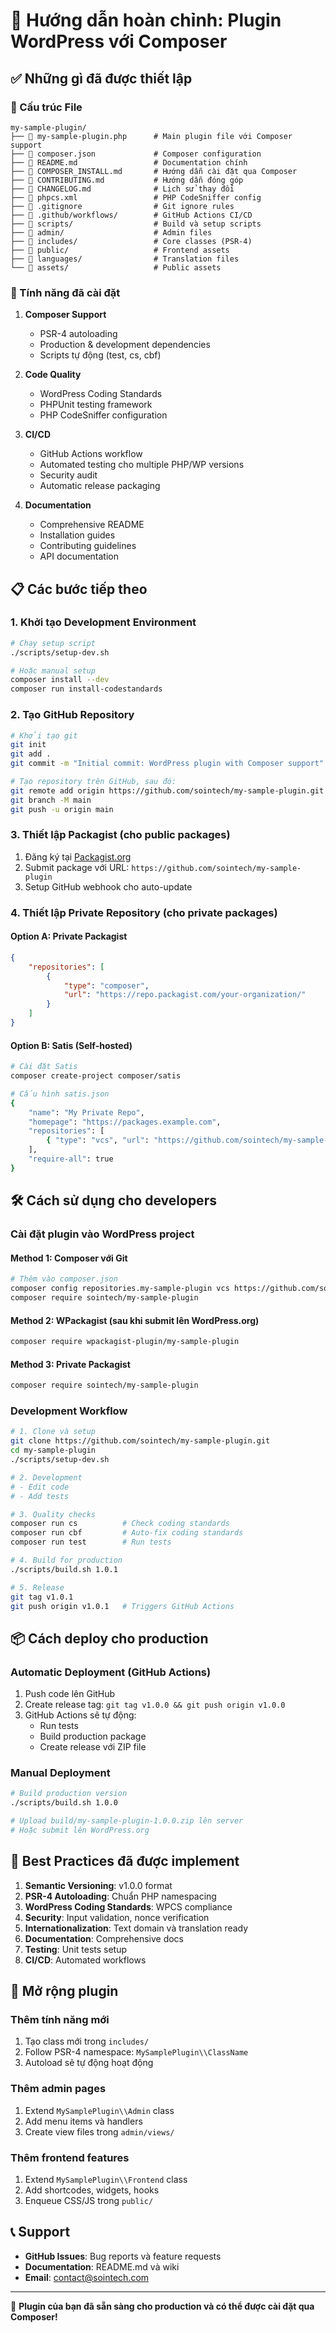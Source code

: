 # 🎯 Hướng dẫn hoàn chỉnh: Plugin WordPress với Composer

## ✅ Những gì đã được thiết lập

### 📁 Cấu trúc File
```
my-sample-plugin/
├── 📄 my-sample-plugin.php      # Main plugin file với Composer support
├── 📄 composer.json             # Composer configuration
├── 📄 README.md                 # Documentation chính
├── 📄 COMPOSER_INSTALL.md       # Hướng dẫn cài đặt qua Composer
├── 📄 CONTRIBUTING.md           # Hướng dẫn đóng góp
├── 📄 CHANGELOG.md              # Lịch sử thay đổi
├── 📄 phpcs.xml                 # PHP CodeSniffer config
├── 📄 .gitignore                # Git ignore rules
├── 📁 .github/workflows/        # GitHub Actions CI/CD
├── 📁 scripts/                  # Build và setup scripts
├── 📁 admin/                    # Admin files
├── 📁 includes/                 # Core classes (PSR-4)
├── 📁 public/                   # Frontend assets
├── 📁 languages/                # Translation files
└── 📁 assets/                   # Public assets
```

### 🚀 Tính năng đã cài đặt

1. **Composer Support**
   - PSR-4 autoloading
   - Production & development dependencies
   - Scripts tự động (test, cs, cbf)

2. **Code Quality**
   - WordPress Coding Standards
   - PHPUnit testing framework
   - PHP CodeSniffer configuration

3. **CI/CD**
   - GitHub Actions workflow
   - Automated testing cho multiple PHP/WP versions
   - Security audit
   - Automatic release packaging

4. **Documentation**
   - Comprehensive README
   - Installation guides
   - Contributing guidelines
   - API documentation

## 📋 Các bước tiếp theo

### 1. Khởi tạo Development Environment

```bash
# Chạy setup script
./scripts/setup-dev.sh

# Hoặc manual setup
composer install --dev
composer run install-codestandards
```

### 2. Tạo GitHub Repository

```bash
# Khởi tạo git
git init
git add .
git commit -m "Initial commit: WordPress plugin with Composer support"

# Tạo repository trên GitHub, sau đó:
git remote add origin https://github.com/sointech/my-sample-plugin.git
git branch -M main
git push -u origin main
```

### 3. Thiết lập Packagist (cho public packages)

1. Đăng ký tại [Packagist.org](https://packagist.org)
2. Submit package với URL: `https://github.com/sointech/my-sample-plugin`
3. Setup GitHub webhook cho auto-update

### 4. Thiết lập Private Repository (cho private packages)

#### Option A: Private Packagist
```json
{
    "repositories": [
        {
            "type": "composer",
            "url": "https://repo.packagist.com/your-organization/"
        }
    ]
}
```

#### Option B: Satis (Self-hosted)
```bash
# Cài đặt Satis
composer create-project composer/satis

# Cấu hình satis.json
{
    "name": "My Private Repo",
    "homepage": "https://packages.example.com",
    "repositories": [
        { "type": "vcs", "url": "https://github.com/sointech/my-sample-plugin" }
    ],
    "require-all": true
}
```

## 🛠️ Cách sử dụng cho developers

### Cài đặt plugin vào WordPress project

#### Method 1: Composer với Git
```bash
# Thêm vào composer.json
composer config repositories.my-sample-plugin vcs https://github.com/sointech/my-sample-plugin
composer require sointech/my-sample-plugin
```

#### Method 2: WPackagist (sau khi submit lên WordPress.org)
```bash
composer require wpackagist-plugin/my-sample-plugin
```

#### Method 3: Private Packagist
```bash
composer require sointech/my-sample-plugin
```

### Development Workflow

```bash
# 1. Clone và setup
git clone https://github.com/sointech/my-sample-plugin.git
cd my-sample-plugin
./scripts/setup-dev.sh

# 2. Development
# - Edit code
# - Add tests

# 3. Quality checks
composer run cs          # Check coding standards
composer run cbf         # Auto-fix coding standards
composer run test        # Run tests

# 4. Build for production
./scripts/build.sh 1.0.1

# 5. Release
git tag v1.0.1
git push origin v1.0.1   # Triggers GitHub Actions
```

## 📦 Cách deploy cho production

### Automatic Deployment (GitHub Actions)
1. Push code lên GitHub
2. Create release tag: `git tag v1.0.0 && git push origin v1.0.0`
3. GitHub Actions sẽ tự động:
   - Run tests
   - Build production package
   - Create release với ZIP file

### Manual Deployment
```bash
# Build production version
./scripts/build.sh 1.0.0

# Upload build/my-sample-plugin-1.0.0.zip lên server
# Hoặc submit lên WordPress.org
```

## 🎯 Best Practices đã được implement

1. **Semantic Versioning**: v1.0.0 format
2. **PSR-4 Autoloading**: Chuẩn PHP namespacing
3. **WordPress Coding Standards**: WPCS compliance
4. **Security**: Input validation, nonce verification
5. **Internationalization**: Text domain và translation ready
6. **Documentation**: Comprehensive docs
7. **Testing**: Unit tests setup
8. **CI/CD**: Automated workflows

## 🚀 Mở rộng plugin

### Thêm tính năng mới
1. Tạo class mới trong `includes/`
2. Follow PSR-4 namespace: `MySamplePlugin\\ClassName`
3. Autoload sẽ tự động hoạt động

### Thêm admin pages
1. Extend `MySamplePlugin\\Admin` class
2. Add menu items và handlers
3. Create view files trong `admin/views/`

### Thêm frontend features
1. Extend `MySamplePlugin\\Frontend` class
2. Add shortcodes, widgets, hooks
3. Enqueue CSS/JS trong `public/`

## 📞 Support

- **GitHub Issues**: Bug reports và feature requests
- **Documentation**: README.md và wiki
- **Email**: contact@sointech.com

---

🎉 **Plugin của bạn đã sẵn sàng cho production và có thể được cài đặt qua Composer!**
